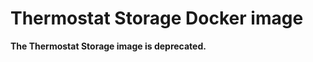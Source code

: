 Thermostat Storage Docker image
=============================
**The Thermostat Storage image is deprecated.**
